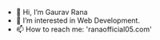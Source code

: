 - 👋 Hi, I’m Gaurav Rana
- 👀 I’m interested in Web Development.
- 📫 How to reach me: 'ranaofficial05.com'


